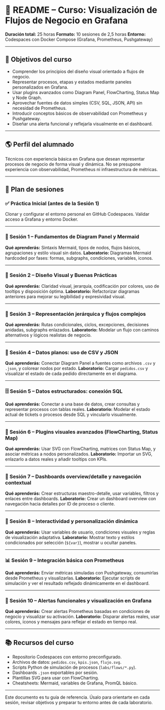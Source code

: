 # 📘 README – Curso: Visualización de Flujos de Negocio en Grafana

**Duración total:** 25 horas
**Formato:** 10 sesiones de 2,5 horas
**Entorno:** Codespaces con Docker Compose (Grafana, Prometheus, Pushgateway)

---

## 🎯 Objetivos del curso

* Comprender los principios del diseño visual orientado a flujos de negocio.
* Representar procesos, etapas y estados mediante paneles personalizados en Grafana.
* Usar plugins avanzados como Diagram Panel, FlowCharting, Status Map y Node Graph.
* Aprovechar fuentes de datos simples (CSV, SQL, JSON, API) sin necesidad de Prometheus.
* Introducir conceptos básicos de observabilidad con Prometheus y Pushgateway.
* Diseñar una alerta funcional y reflejarla visualmente en el dashboard.

---

## 🌎 Perfil del alumnado

Técnicos con experiencia básica en Grafana que desean representar procesos de negocio de forma visual y dinámica. No se presupone experiencia con observabilidad, Prometheus ni infraestructura de métricas.

---

## 📅 Plan de sesiones

### ✅ Práctica Inicial (antes de la Sesión 1)

Clonar y configurar el entorno personal en GitHub Codespaces. Validar acceso a Grafana y entorno Docker.

---

### 📌 Sesión 1 – Fundamentos de Diagram Panel y Mermaid

**Qué aprenderás:** Sintaxis Mermaid, tipos de nodos, flujos básicos, agrupaciones y estilo visual sin datos.
**Laboratorio:** Diagramas Mermaid hardcoded por fases: formas, subgraphs, condiciones, variables, iconos.

---

### 🎨 Sesión 2 – Diseño Visual y Buenas Prácticas

**Qué aprenderás:** Claridad visual, jerarquía, codificación por colores, uso de tooltips y disposición óptima.
**Laboratorio:** Refactorizar diagramas anteriores para mejorar su legibilidad y expresividad visual.

---

### 🧩 Sesión 3 – Representación jerárquica y flujos complejos

**Qué aprenderás:** Rutas condicionales, ciclos, excepciones, decisiones anidadas, subgraphs enlazados.
**Laboratorio:** Modelar un flujo con caminos alternativos y lógicos realistas de negocio.

---

### 📁 Sesión 4 – Datos planos: uso de CSV y JSON

**Qué aprenderás:** Conectar Diagram Panel a fuentes como archivos `.csv` y `.json`, y colorear nodos por estado.
**Laboratorio:** Cargar `pedidos.csv` y visualizar el estado de cada pedido directamente en el diagrama.

---

### 🗄️ Sesión 5 – Datos estructurados: conexión SQL

**Qué aprenderás:** Conectar a una base de datos, crear consultas y representar procesos con tablas reales.
**Laboratorio:** Modelar el estado actual de tickets o procesos desde SQL y vincularlo visualmente.

---

### 🔌 Sesión 6 – Plugins visuales avanzados (FlowCharting, Status Map)

**Qué aprenderás:** Usar SVG con FlowCharting, matrices con Status Map, y asociar métricas a nodos personalizados.
**Laboratorio:** Importar un SVG, enlazarlo a datos reales y añadir tooltips con KPIs.

---

### 🧭 Sesión 7 – Dashboards overview/detalle y navegación contextual

**Qué aprenderás:** Crear estructuras maestro-detalle, usar variables, filtros y enlaces entre dashboards.
**Laboratorio:** Crear un dashboard overview con navegación hacia detalles por ID de proceso o cliente.

---

### 💬 Sesión 8 – Interactividad y personalización dinámica

**Qué aprenderás:** Usar variables de usuario, condiciones visuales y reglas de visualización adaptativa.
**Laboratorio:** Mostrar texto y estilos condicionados por selección (`${var}`), mostrar u ocultar paneles.

---

### 📊 Sesión 9 – Integración básica con Prometheus

**Qué aprenderás:** Enviar métricas simuladas con Pushgateway, consumirlas desde Prometheus y visualizarlas.
**Laboratorio:** Ejecutar scripts de simulación y ver el resultado reflejado dinámicamente en el dashboard.

---

### 🚨 Sesión 10 – Alertas funcionales y visualización en Grafana

**Qué aprenderás:** Crear alertas Prometheus basadas en condiciones de negocio y visualizar su activación.
**Laboratorio:** Disparar alertas reales, usar colores, iconos y mensajes para reflejar el estado en tiempo real.

---

## 📚 Recursos del curso

* Repositorio Codespaces con entorno preconfigurado.
* Archivos de datos: `pedidos.csv`, `kpis.json`, `flujo.svg`.
* Scripts Python de simulación de procesos (`labs/flows/*.py`).
* Dashboards `.json` exportables por sesión.
* Plantillas SVG para usar con FlowCharting.
* Cheatsheets: Mermaid, variables de Grafana, PromQL básico.

---

Este documento es tu guía de referencia. Úsalo para orientarte en cada sesión, revisar objetivos y preparar tu entorno antes de cada laboratorio.

